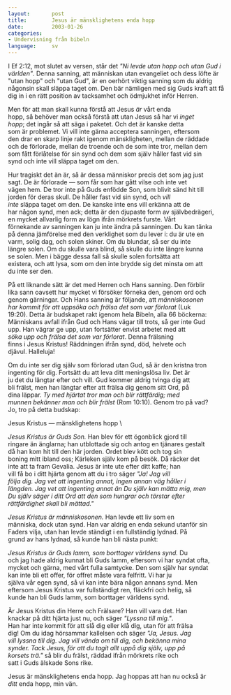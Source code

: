 ```yaml
---
layout:       post
title:        Jesus är mänsklighetens enda hopp
date:         2003-01-26
categories:
- Undervisning från bibeln
language:     sv
---
```

I Ef 2:12, mot slutet av versen, står det <em>"Ni levde utan hopp och 
utan Gud i världen"</em>.  Denna sanning, att människan utan 
evangeliet och dess löfte är "utan hopp" och "utan Gud", är en oerhört 
viktig sanning som du aldrig någonsin skall släppa taget om.  Den bär 
nämligen med sig Guds kraft att få dig in i en rätt position av 
tacksamhet och ödmjukhet inför Herren.

Men för att man skall kunna förstå att Jesus <em>är</em> vårt enda \
hopp, så behöver man också förstå att utan Jesus så har vi <em>inget \
hopp</em>; det ingår så att säga i paketet.  Och det är kanske detta \
som är problemet.  Vi vill inte gärna acceptera sanningen, eftersom \
den drar en skarp linje rakt igenom mänskligheten, mellan de räddade \
och de förlorade, mellan de troende och de som inte tror, mellan dem \
som fått förlåtelse för sin synd och dem som själv håller fast vid sin \
synd och inte vill släppa taget om den.

Hur tragiskt det än är, så är dessa människor precis det som jag just \
sagt.  De är förlorade &mdash; som får som har gått vilse och inte vet \
vägen hem.  De tror inte på Guds enfödde Son, som blivit sänd hit till \
jorden för deras skull.  De håller fast vid sin synd, och <em>vill \
inte</em> släppa taget om den.  De kanske inte ens vill erkänna att de \
har någon synd, men ack; detta är den djupaste form av självbedrägeri, \
en mycket allvarlig form av lögn ifrån mörkrets furste.  Vårt \
förnekande av sanningen kan ju inte ändra på sanningen.  Du kan tänka \
på denna jämförelse med den verklighet som du lever i: du är ute en \
varm, solig dag, och solen skiner.  Om du blundar, så ser du inte \
längre solen.  Om du skulle vara blind, så skulle du inte längre kunna \
se solen.  Men i bägge dessa fall så skulle solen fortsätta att \
existera, och att lysa, som om den inte brydde sig det minsta om att \
du inte ser den.

På ett liknande sätt är det med Herren och Hans sanning.  Den förblir \
lika sann oavsett hur mycket vi försöker förneka den, genom ord och \
genom gärningar.  Och Hans sanning är följande, att <em>människosonen \
har kommit för att uppsöka och frälsa det som var förlorat</em> (Luk \
19:20).  Detta är budskapet rakt igenom hela Bibeln, alla 66 böckerna: \
Människans avfall ifrån Gud och Hans vägar till trots, så ger inte Gud \
upp.  Han vägrar ge upp, utan fortsätter envist arbetet med att \
<em>söka upp och frälsa det som var förlorat</em>.  Denna frälsning \
finns i Jesus Kristus!  Räddningen ifrån synd, död, helvete och \
djävul.  Halleluja!

Om du inte ser dig själv som förlorad utan Gud, så är den kristna tron \
ingenting för dig.  Fortsätt du att leva ditt meningslösa liv.  Det är \
ju det du längtar efter och vill.  Gud kommer aldrig tvinga dig att \
bli frälst, men han längtar efter att frälsa dig genom sitt Ord, på \
dina läppar.  <em>Ty med hjärtat tror man och blir rättfärdig; med \
munnen bekänner man och blir frälst</em> (Rom 10:10).  Genom tro på vad? \
Jo, tro på detta budskap:

<box>Jesus Kristus &mdash; mänsklighetens hopp</box> \

<em>Jesus Kristus är Guds Son.</em>  Han blev för ett ögonblick gjord till \
ringare än änglarna; han utblottade sig och antog en tjänares gestalt \
då han kom hit till den här jorden.  Ordet blev kött och tog sin \
boning mitt ibland oss; Kärleken själv kom på besök.  Då räcker det \
inte att ta fram Gevalia.  Jesus är inte ute efter ditt kaffe; han \
vill få bo i ditt hjärta genom att du i tro säger <em>"Ja! Jag vill \
följa dig.  Jag vet att ingenting annat, ingen annan väg håller i \
längden.  Jag vet att ingenting annat än Du själv kan mätta mig, men \
Du själv säger i ditt Ord att den som hungrar och törstar efter \
rättfärdighet skall bli mättad."</em>

<em>Jesus Kristus är människosonen.</em> Han levde ett liv som en \
människa, dock utan synd.  Han var aldrig en enda sekund utanför sin \
Faders vilja, utan han levde ständigt i en fullständig lydnad.  På \
grund av hans lydnad, så kunde han bli nästa punkt:

<em>Jesus Kristus är Guds lamm, som borttager världens synd.</em> Du \
och jag hade aldrig kunnat bli Guds lamm, eftersom vi har syndat ofta, \
mycket och gärna, med vårt fulla samtycke.  Den som själv har syndat \
kan inte bli ett offer, för offret måste vara felfritt.  Vi har ju \
själva vår egen synd, så vi kan inte bära någon annans synd.  Men \
eftersom Jesus Kristus var fullständigt ren, fläckfri och helig, så \
kunde han bli Guds lamm, som borttager världens synd.

Är Jesus Kristus din Herre och Frälsare?  Han vill vara det.  Han \
knackar på ditt hjärta just nu, och säger <em>"Lyssna till mig."</em>.  \
Han har inte kommit för att slå dig eller klå dig, utan för att frälsa \
dig!  Om du idag hörsammar kallelsen och säger <em>"Ja, Jesus.  Jag \
vill lyssna till dig.  Jag vill vända om till dig, och bekänna mina \
synder.  Tack Jesus, för att du tagit allt uppå dig själv, upp på \
korsets trä."</em> så blir du frälst, räddad ifrån mörkrets rike och \
satt i Guds älskade Sons rike.

Jesus är mänsklighetens enda hopp.  Jag hoppas att han nu också är \
<em>ditt</em> enda hopp, min vän.

